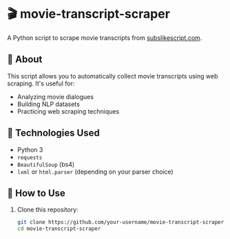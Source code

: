 # 🎬 movie-transcript-scraper

A Python script to scrape movie transcripts from [subslikescript.com](https://subslikescript.com).

## 📌 About

This script allows you to automatically collect movie transcripts using web scraping. It's useful for:

- Analyzing movie dialogues
- Building NLP datasets
- Practicing web scraping techniques

## 🐍 Technologies Used

- Python 3
- `requests`
- `BeautifulSoup` (bs4)
- `lxml` or `html.parser` (depending on your parser choice)

## 🚀 How to Use

1. Clone this repository:
   ```bash
   git clone https://github.com/your-username/movie-transcript-scraper.git
   cd movie-transcript-scraper
